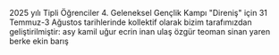 2025 yılı Tipli Öğrenciler 4. Geleneksel Gençlik Kampı "Direniş" için 31 Temmuz-3 Ağustos tarihlerinde kollektif olarak bizim tarafımızdan geliştirilmiştir:
asy
kamil
uğur
ecrin
inan
ulaş
özgür
teoman
sinan
yaren
berke
ekin
barış
